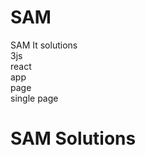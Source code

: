 # SAM
SAM It solutions<br>
3js<br>
react<br>
app<br>
page<br> single page<br>
<h1>SAM Solutions</h1>
